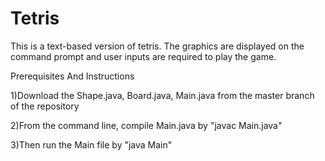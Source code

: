 # Tetris

This is a text-based version of tetris. The graphics are displayed on the command prompt and user inputs are required to play the game.
  

Prerequisites And Instructions

  1)Download the Shape.java, Board.java, Main.java from the master branch of the repository
  
  2)From the command line, compile Main.java by "javac Main.java"
  
  3)Then run the Main file by "java Main"
